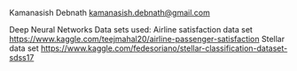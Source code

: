 Kamanasish Debnath kamanasish.debnath@gmail.com

Deep Neural Networks 
Data sets used: 
Airline satisfaction data set   https://www.kaggle.com/teejmahal20/airline-passenger-satisfaction
Stellar data set                https://www.kaggle.com/fedesoriano/stellar-classification-dataset-sdss17

